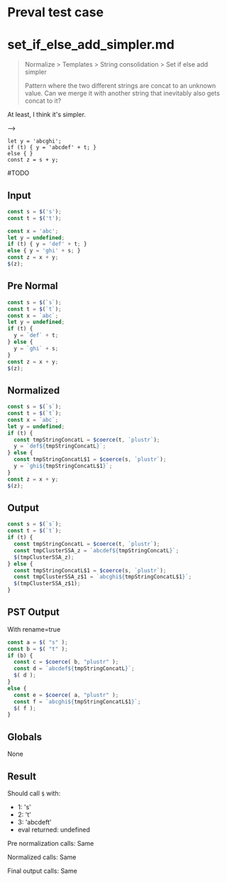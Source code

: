 # Preval test case

# set_if_else_add_simpler.md

> Normalize > Templates > String consolidation > Set if else add simpler
>
> Pattern where the two different strings are concat to an unknown value. Can we merge it with another string that inevitably also gets concat to it?

At least, I think it's simpler.

-->
```
let y = 'abcghi';
if (t) { y = 'abcdef' + t; }
else { }
const z = s + y;
```

#TODO

## Input

`````js filename=intro
const s = $('s');
const t = $('t');

const x = 'abc'; 
let y = undefined;
if (t) { y = 'def' + t; }
else { y = 'ghi' + s; }
const z = x + y;
$(z);
`````

## Pre Normal


`````js filename=intro
const s = $(`s`);
const t = $(`t`);
const x = `abc`;
let y = undefined;
if (t) {
  y = `def` + t;
} else {
  y = `ghi` + s;
}
const z = x + y;
$(z);
`````

## Normalized


`````js filename=intro
const s = $(`s`);
const t = $(`t`);
const x = `abc`;
let y = undefined;
if (t) {
  const tmpStringConcatL = $coerce(t, `plustr`);
  y = `def${tmpStringConcatL}`;
} else {
  const tmpStringConcatL$1 = $coerce(s, `plustr`);
  y = `ghi${tmpStringConcatL$1}`;
}
const z = x + y;
$(z);
`````

## Output


`````js filename=intro
const s = $(`s`);
const t = $(`t`);
if (t) {
  const tmpStringConcatL = $coerce(t, `plustr`);
  const tmpClusterSSA_z = `abcdef${tmpStringConcatL}`;
  $(tmpClusterSSA_z);
} else {
  const tmpStringConcatL$1 = $coerce(s, `plustr`);
  const tmpClusterSSA_z$1 = `abcghi${tmpStringConcatL$1}`;
  $(tmpClusterSSA_z$1);
}
`````

## PST Output

With rename=true

`````js filename=intro
const a = $( "s" );
const b = $( "t" );
if (b) {
  const c = $coerce( b, "plustr" );
  const d = `abcdef${tmpStringConcatL}`;
  $( d );
}
else {
  const e = $coerce( a, "plustr" );
  const f = `abcghi${tmpStringConcatL$1}`;
  $( f );
}
`````

## Globals

None

## Result

Should call `$` with:
 - 1: 's'
 - 2: 't'
 - 3: 'abcdeft'
 - eval returned: undefined

Pre normalization calls: Same

Normalized calls: Same

Final output calls: Same

